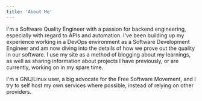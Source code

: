 ```yaml
---
title: 'About Me'
---
```

I'm a Software Quality Engineer with a passion for backend engineering, especially with regard to APIs and automation. I've been building up my experience working in a DevOps environment as a Software Development Engineer and am now diving into the details of how we prove out the quality in our software. I use my site as a method of blogging about my learnings, as well as sharing information about projects I have previously, or are currently, working on in my spare time.

I'm a GNU/Linux user, a big advocate for the Free Software Movement, and I try to self host my own services where possible, instead of relying on other providers.
